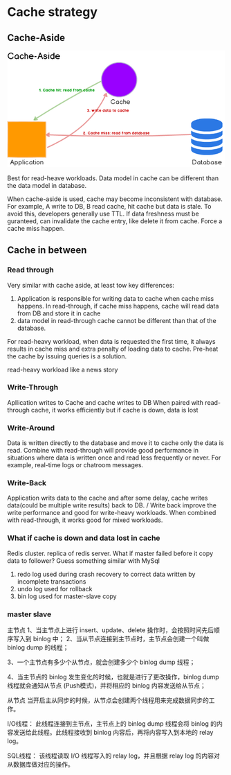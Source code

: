 # Cache strategy
## Cache-Aside
![alt text](pic/cache-aside.png)

Best for read-heave workloads. Data model in cache can be different than the data model in database.

When cache-aside is used, cache may become inconsistent with database. For example, A write to DB, B read cache, hit cache but data is stale. To avoid this, developers generally use TTL. If data freshness must be guranteed, can invalidate the cache entry, like delete it from cache. Force a cache miss happen.

## Cache in between 
### Read through
Very similar with cache aside, at least tow key differences:
1. Application is responsible for writing data to cache when cache miss happens. In read-through, if cache miss happens, cache will read data from DB and store it in cache
2. data model in read-through cache cannot be different than that of the database.

For read-heavy workload, when data is requested the first time, it always results in cache miss and extra penalty of loading data to cache. Pre-heat the cache by issuing queries is a solution.

read-heavy workload like a news story
### Write-Through
Apllication writes to Cache and cache writes to DB
When paired with read-through cache, it works efficiently but if cache is down, data is lost

### Write-Around
Data is written directly to the database and move it to cache only the data is read. Combine with read-through will provide good performance in situations where data is written once and read less frequently or never. For example, real-time logs or chatroom messages.

### Write-Back
Application writs data to the cache and after some delay, cache writes data(could be multiple write results) back to DB. /
Write back improve the write performance and good for write-heavy workloads. When combined with read-through, it works good for mixed workloads.

### What if cache is down and data lost in cache
Redis cluster. replica of redis server. What if master failed before it copy data to follower?
Guess something similar with MySql
1. redo log
used during crash recovery to correct data written by incomplete transactions
2. undo log
used for rollback
3. bin log
used for master-slave copy
### master slave
主节点
1、当主节点上进行 insert、update、delete 操作时，会按照时间先后顺序写入到 binlog 中；
2、当从节点连接到主节点时，主节点会创建一个叫做 binlog dump 的线程；

3、一个主节点有多少个从节点，就会创建多少个 binlog dump 线程；

4、当主节点的 binlog 发生变化的时候，也就是进行了更改操作，binlog dump 线程就会通知从节点 (Push模式)，并将相应的 binlog 内容发送给从节点；

从节点
当开启主从同步的时候，从节点会创建两个线程用来完成数据同步的工作。

I/O线程： 此线程连接到主节点，主节点上的 binlog dump 线程会将 binlog 的内容发送给此线程。此线程接收到 binlog 内容后，再将内容写入到本地的 relay log。

SQL线程： 该线程读取 I/O 线程写入的 relay log，并且根据 relay log 的内容对从数据库做对应的操作。